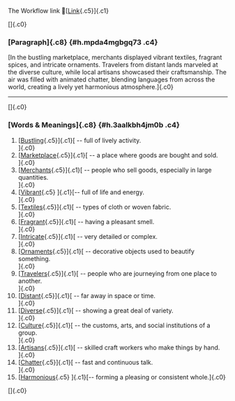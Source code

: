 The Workflow link
👏[[Link](https://www.google.com/url?q=http://www.google.com&sa=D&source=editors&ust=1758955125580971&usg=AOvVaw3u7lm08eX31_HyGToHX-oJ){.c5}]{.c1}

[]{.c0}

### [Paragraph]{.c8} {#h.mpda4mgbgq73 .c4}

[In the bustling marketplace, merchants displayed vibrant textiles,
fragrant spices, and intricate ornaments. Travelers from distant lands
marveled at the diverse culture, while local artisans showcased their
craftsmanship. The air was filled with animated chatter, blending
languages from across the world, creating a lively yet harmonious
atmosphere.]{.c0}

------------------------------------------------------------------------

[]{.c0}

### [Words & Meanings]{.c8} {#h.3aalkbh4jm0b .c4}

1.  [[Bustling](https://www.google.com/url?q=http://www.google.com&sa=D&source=editors&ust=1758955125583244&usg=AOvVaw117qAA7_HfioR8Jg4SIT8z){.c5}]{.c1}[ --
    full of lively activity.\
    ]{.c0}
2.  [[Marketplace](https://www.google.com/url?q=http://www.google.com&sa=D&source=editors&ust=1758955125583705&usg=AOvVaw2h_aDWapgYommp0xOAVxJo){.c5}]{.c1}[ --
    a place where goods are bought and sold.\
    ]{.c0}
3.  [[Merchants](https://www.google.com/url?q=http://www.google.com&sa=D&source=editors&ust=1758955125584147&usg=AOvVaw2IsJN7I2It3dPeme_aiCbp){.c5}]{.c1}[ --
    people who sell goods, especially in large quantities.\
    ]{.c0}
4.  [[Vibrant](https://www.google.com/url?q=http://www.google.com&sa=D&source=editors&ust=1758955125584609&usg=AOvVaw0LKQDEZfikz80G8NgCyD2S){.c5}
    ]{.c1}[-- full of life and energy.\
    ]{.c0}
5.  [[Textiles](https://www.google.com/url?q=http://www.google.com&sa=D&source=editors&ust=1758955125585003&usg=AOvVaw3MSUeS5IqFXK4k0bkhM2Nm){.c5}]{.c1}[ --
    types of cloth or woven fabric.\
    ]{.c0}
6.  [[Fragrant](https://www.google.com/url?q=http://www.google.com&sa=D&source=editors&ust=1758955125585569&usg=AOvVaw2GPK3InVMMeAbMUh-VUYvu){.c5}]{.c1}[ --
    having a pleasant smell.\
    ]{.c0}
7.  [[Intricate](https://www.google.com/url?q=http://www.google.com&sa=D&source=editors&ust=1758955125585927&usg=AOvVaw32DpK5Qi5wJ3Qq-b-OMPdr){.c5}]{.c1}[ --
    very detailed or complex.\
    ]{.c0}
8.  [[Ornaments](https://www.google.com/url?q=http://www.google.com&sa=D&source=editors&ust=1758955125586276&usg=AOvVaw3jMkIWw6fYci8DuYzZ4DxJ){.c5}]{.c1}[ --
    decorative objects used to beautify something.\
    ]{.c0}
9.  [[Travelers](https://www.google.com/url?q=http://www.google.com&sa=D&source=editors&ust=1758955125586705&usg=AOvVaw2dcy0wNbIJorYhcUh5vo-F){.c5}]{.c1}[ --
    people who are journeying from one place to another.\
    ]{.c0}
10. [[Distant](https://www.google.com/url?q=http://www.google.com&sa=D&source=editors&ust=1758955125587224&usg=AOvVaw33xMJQXIMSx-SYs-nfo8ag){.c5}]{.c1}[ --
    far away in space or time.\
    ]{.c0}
11. [[Diverse](https://www.google.com/url?q=http://www.google.com&sa=D&source=editors&ust=1758955125587564&usg=AOvVaw2uKtpjMYJ9oGUnZ_WIrXTg){.c5}]{.c1}[ --
    showing a great deal of variety.\
    ]{.c0}
12. [[Culture](https://www.google.com/url?q=http://www.google.com&sa=D&source=editors&ust=1758955125587790&usg=AOvVaw0L7KIZgyjtHVFVflmIfktG){.c5}]{.c1}[ --
    the customs, arts, and social institutions of a group.\
    ]{.c0}
13. [[Artisans](https://www.google.com/url?q=http://www.google.com&sa=D&source=editors&ust=1758955125588058&usg=AOvVaw1t5cdRD_LoqsYVuMZSEeF0){.c5}]{.c1}[ --
    skilled craft workers who make things by hand.\
    ]{.c0}
14. [[Chatter](https://www.google.com/url?q=http://www.google.com&sa=D&source=editors&ust=1758955125588286&usg=AOvVaw0ssyxLhBjZsDMPR3Wb3qWM){.c5}]{.c1}[ --
    fast and continuous talk.\
    ]{.c0}
15. [[Harmonious](https://www.google.com/url?q=http://www.google.com&sa=D&source=editors&ust=1758955125588484&usg=AOvVaw1-TOeB1veSdoSWF9oPzQ_a){.c5}
    ]{.c1}[-- forming a pleasing or consistent whole.]{.c0}

[]{.c0}

